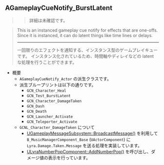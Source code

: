 ## AGameplayCueNotify_BurstLatent

>> 詳細は未確認です。

> This is an instanced gameplay cue notify for effects that are one-offs.  
> Since it is instanced, it can do latent things like time lines or delays.  
> 
> ----
> 一回限りのエフェクトを通知する、インスタンス型のゲームプレイキューです。 
> インスタンス化されているため、時間軸やディレイなどの latent な処理を行うことができます。 

* 概要
	* `AGameplayCueNotify_Actor` の派生クラスです。
	* 派生ブループリントは以下の通りです。
		* `GCN_Character_Heal`
		* `GCN_Test_BurstLatent`
		* `GCN_Character_DamageTaken`
		* `GCN_Dash`
		* `GCN_Death`
		* `GCN_Launcher_Activate`
		* `GCN_Teleporter_Activate`
	* `GCNL_Character_DamageTaken` について
		* [UGameplayMessageSubsystem::BroadcastMessage()] を利用して `B_MusicManagerComponent_Base` (`UActorComponent`) に `Lyra.Damage.Taken.Message` を送る処理を実装しています。
		* [ULyraNumberPopComponent::AddNumberPop()] を呼び出し、ダメージ値の表示を行っています。



<!--- ページ内のリンク --->

<!--- 自前の画像へのリンク --->

<!--- generated --->
[ULyraNumberPopComponent::AddNumberPop()]: ../../Lyra/Etc/ULyraNumberPopComponent.md#ulyranumberpopcomponentaddnumberpop
[UGameplayMessageSubsystem::BroadcastMessage()]: ../../Plugin/GameplayMessageSubsystem/UGameplayMessageSubsystem.md#ugameplaymessagesubsystembroadcastmessage
